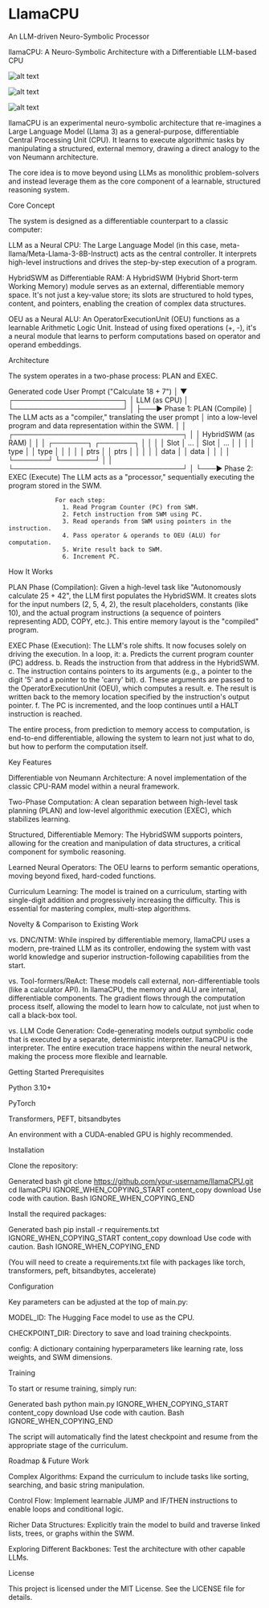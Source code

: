 # LlamaCPU
An LLM-driven Neuro-Symbolic Processor

llamaCPU: A Neuro-Symbolic Architecture with a Differentiable LLM-based CPU

![alt text](https://img.shields.io/badge/build-passing-brightgreen)


![alt text](https://img.shields.io/badge/License-MIT-yellow.svg)


![alt text](https://img.shields.io/badge/python-3.10+-blue.svg)

llamaCPU is an experimental neuro-symbolic architecture that re-imagines a Large Language Model (Llama 3) as a general-purpose, differentiable Central Processing Unit (CPU). It learns to execute algorithmic tasks by manipulating a structured, external memory, drawing a direct analogy to the von Neumann architecture.

The core idea is to move beyond using LLMs as monolithic problem-solvers and instead leverage them as the core component of a learnable, structured reasoning system.

Core Concept

The system is designed as a differentiable counterpart to a classic computer:

LLM as a Neural CPU: The Large Language Model (in this case, meta-llama/Meta-Llama-3-8B-Instruct) acts as the central controller. It interprets high-level instructions and drives the step-by-step execution of a program.

HybridSWM as Differentiable RAM: A HybridSWM (Hybrid Short-term Working Memory) module serves as an external, differentiable memory space. It's not just a key-value store; its slots are structured to hold types, content, and pointers, enabling the creation of complex data structures.

OEU as a Neural ALU: An OperatorExecutionUnit (OEU) functions as a learnable Arithmetic Logic Unit. Instead of using fixed operations (+, -), it's a neural module that learns to perform computations based on operator and operand embeddings.

Architecture

The system operates in a two-phase process: PLAN and EXEC.

Generated code
User Prompt ("Calculate 18 + 7")
           │
           ▼
┌──────────────────────┐
│     LLM (as CPU)     │
└──────────────────────┘
           │
           ├───► Phase 1: PLAN (Compile)
           │     The LLM acts as a "compiler," translating the user prompt
           │     into a low-level program and data representation within the SWM.
           │
           │          ┌──────────────────────────────────┐
           │          │      HybridSWM (as RAM)          │
           │          │ ┌───────┐      ┌───────┐         │
           │          │ │ Slot  │ ...  │ Slot  │ ...     │
           │          │ │ type  │      │ type  │         │
           │          │ │ ptrs  │      │ ptrs  │         │
           │          │ │ data  │      │ data  │         │
           │          │ └───────┘      └───────┘         │
           │          └──────────────────────────────────┘
           │
           └───► Phase 2: EXEC (Execute)
                 The LLM acts as a "processor," sequentially executing
                 the program stored in the SWM.

                 For each step:
                   1. Read Program Counter (PC) from SWM.
                   2. Fetch instruction from SWM using PC.
                   3. Read operands from SWM using pointers in the instruction.
                   4. Pass operator & operands to OEU (ALU) for computation.
                   5. Write result back to SWM.
                   6. Increment PC.

How It Works

PLAN Phase (Compilation): Given a high-level task like "Autonomously calculate 25 + 42", the LLM first populates the HybridSWM. It creates slots for the input numbers (2, 5, 4, 2), the result placeholders, constants (like 10), and the actual program instructions (a sequence of pointers representing ADD, COPY, etc.). This entire memory layout is the "compiled" program.

EXEC Phase (Execution): The LLM's role shifts. It now focuses solely on driving the execution. In a loop, it:
a. Predicts the current program counter (PC) address.
b. Reads the instruction from that address in the HybridSWM.
c. The instruction contains pointers to its arguments (e.g., a pointer to the digit '5' and a pointer to the 'carry' bit).
d. These arguments are passed to the OperatorExecutionUnit (OEU), which computes a result.
e. The result is written back to the memory location specified by the instruction's output pointer.
f. The PC is incremented, and the loop continues until a HALT instruction is reached.

The entire process, from prediction to memory access to computation, is end-to-end differentiable, allowing the system to learn not just what to do, but how to perform the computation itself.

Key Features

Differentiable von Neumann Architecture: A novel implementation of the classic CPU-RAM model within a neural framework.

Two-Phase Computation: A clean separation between high-level task planning (PLAN) and low-level algorithmic execution (EXEC), which stabilizes learning.

Structured, Differentiable Memory: The HybridSWM supports pointers, allowing for the creation and manipulation of data structures, a critical component for symbolic reasoning.

Learned Neural Operators: The OEU learns to perform semantic operations, moving beyond fixed, hard-coded functions.

Curriculum Learning: The model is trained on a curriculum, starting with single-digit addition and progressively increasing the difficulty. This is essential for mastering complex, multi-step algorithms.

Novelty & Comparison to Existing Work

vs. DNC/NTM: While inspired by differentiable memory, llamaCPU uses a modern, pre-trained LLM as its controller, endowing the system with vast world knowledge and superior instruction-following capabilities from the start.

vs. Tool-formers/ReAct: These models call external, non-differentiable tools (like a calculator API). In llamaCPU, the memory and ALU are internal, differentiable components. The gradient flows through the computation process itself, allowing the model to learn how to calculate, not just when to call a black-box tool.

vs. LLM Code Generation: Code-generating models output symbolic code that is executed by a separate, deterministic interpreter. llamaCPU is the interpreter. The entire execution trace happens within the neural network, making the process more flexible and learnable.

Getting Started
Prerequisites

Python 3.10+

PyTorch

Transformers, PEFT, bitsandbytes

An environment with a CUDA-enabled GPU is highly recommended.

Installation

Clone the repository:

Generated bash
git clone https://github.com/your-username/llamaCPU.git
cd llamaCPU
IGNORE_WHEN_COPYING_START
content_copy
download
Use code with caution.
Bash
IGNORE_WHEN_COPYING_END

Install the required packages:

Generated bash
pip install -r requirements.txt
IGNORE_WHEN_COPYING_START
content_copy
download
Use code with caution.
Bash
IGNORE_WHEN_COPYING_END

(You will need to create a requirements.txt file with packages like torch, transformers, peft, bitsandbytes, accelerate)

Configuration

Key parameters can be adjusted at the top of main.py:

MODEL_ID: The Hugging Face model to use as the CPU.

CHECKPOINT_DIR: Directory to save and load training checkpoints.

config: A dictionary containing hyperparameters like learning rate, loss weights, and SWM dimensions.

Training

To start or resume training, simply run:

Generated bash
python main.py
IGNORE_WHEN_COPYING_START
content_copy
download
Use code with caution.
Bash
IGNORE_WHEN_COPYING_END

The script will automatically find the latest checkpoint and resume from the appropriate stage of the curriculum.

Roadmap & Future Work

Complex Algorithms: Expand the curriculum to include tasks like sorting, searching, and basic string manipulation.

Control Flow: Implement learnable JUMP and IF/THEN instructions to enable loops and conditional logic.

Richer Data Structures: Explicitly train the model to build and traverse linked lists, trees, or graphs within the SWM.

Exploring Different Backbones: Test the architecture with other capable LLMs.

License

This project is licensed under the MIT License. See the LICENSE file for details.
